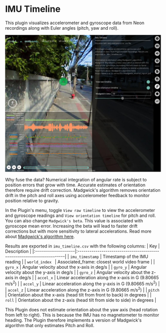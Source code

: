 # IMU Timeline
<!-- TODO: Needs revisit -->
This plugin visualizes accelerometer and gyroscope data from Neon recordings along with Euler angles (pitch, yaw and roll).

![IMU](./pp-imu.jpg)

Why fuse the data? Numerical integration of angular rate is subject to position errors that grow with time. Accurate estimates of orientation therefore require drift correction. Madgwick's algorithm removes orientation drift in the pitch and roll axes using accelerometer feedback to monitor position relative to gravity.

In the Plugin's menu, toggle `View raw timeline` to view the accelerometer and gyroscope readings and `View orientation timeline` for pitch and roll. You can also change `Madgwick's beta`. This value is associated with gyroscope mean error.
Increasing the beta will lead to faster drift corrections but with more sensitivity to lateral accelerations. Read more about [Madgwick's algorithm here](https://x-io.co.uk/downloads/madgwick_internal_report.pdf).

Results are exported in `imu_timeline.csv` with the following columns:
| Key                 | Description                                                            |
|:--------------------|:-----------------------------------------------------------------------|
| `imu_timestamp`     | Timestamp of the IMU reading                                           |
| `world_index `      | Associated_frame: closest world video frame                            |
| `gyro_x`            | Angular velocity about the x-axis in deg/s                             |
| `gyro_y`            | Angular velocity about the y-axis in deg/s                             |
| `gyro_z`            | Angular velocity about the z-axis in deg/s                             |
| `accel_x`           | Linear acceleration along the x-axis in G (9.80665 m/s<sup>2</sup>)    |
| `accel_y`           | Linear acceleration along the y-axis in G (9.80665 m/s<sup>2</sup>)    |
| `accel_z`           | Linear acceleration along the z-axis in G (9.80665 m/s<sup>2</sup>)    |
| `pitch`             | Orientation about the x-axis (head tilt from front to back) in degrees |
| `roll`              | Orientation about the z-axis (head tilt from side to side) in degrees  |

<!-- :::tip
<v-icon large color="info">info_outline</v-icon>
Read more about [Pupil Invisible's coordinate systems here](/developer/invisible/#coordinate-systems).
::: -->

This Plugin does not estimate orientation about the yaw axis (head rotation from left to right). This is 
because the IMU has no magnetometer to monitor heading. The Plugin therefore implements a version of Madgwick's algorithm that only estimates Pitch and Roll.